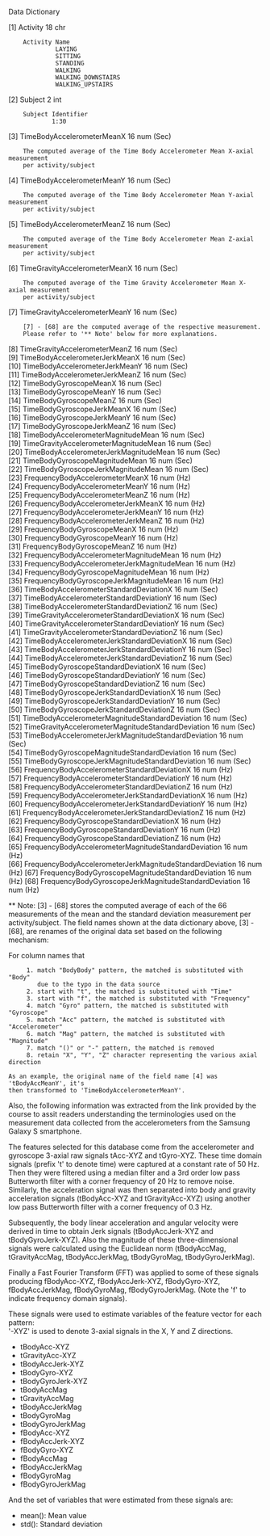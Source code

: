  Data Dictionary
 
 [1]  Activity 									  18 chr  
 				
 		Activity Name
 				 LAYING              
 				 SITTING             
 				 STANDING            
 				 WALKING            
			     WALKING_DOWNSTAIRS  
				 WALKING_UPSTAIRS  
				                                            
 [2]  Subject         							   2 int
 
        Subject Identifier
                1:30      
                                                   
 [3]  TimeBodyAccelerometerMeanX  				   16 num (Sec)  

        The computed average of the Time Body Accelerometer Mean X-axial measurement 
        per activity/subject 
                                        
 [4]  TimeBodyAccelerometerMeanY				   16 num (Sec)   

        The computed average of the Time Body Accelerometer Mean Y-axial measurement 
        per activity/subject 

 [5]  TimeBodyAccelerometerMeanZ				   16 num (Sec)                              

        The computed average of the Time Body Accelerometer Mean Z-axial measurement 
        per activity/subject 

 [6]  TimeGravityAccelerometerMeanX  			   16 num (Sec)                         

        The computed average of the Time Gravity Accelerometer Mean X-axial measurement 
        per activity/subject 

 [7]  TimeGravityAccelerometerMeanY                16 num (Sec)              

        [7] - [68] are the computed average of the respective measurement.  
        Please refer to '** Note' below for more explanations.

 [8]  TimeGravityAccelerometerMeanZ                16 num (Sec)              
 [9]  TimeBodyAccelerometerJerkMeanX               16 num (Sec)              
[10]  TimeBodyAccelerometerJerkMeanY               16 num (Sec)              
[11]  TimeBodyAccelerometerJerkMeanZ               16 num (Sec)              
[12]  TimeBodyGyroscopeMeanX                       16 num (Sec)              
[13]  TimeBodyGyroscopeMeanY                       16 num (Sec)              
[14]  TimeBodyGyroscopeMeanZ                       16 num (Sec)              
[15]  TimeBodyGyroscopeJerkMeanX                   16 num (Sec)              
[16]  TimeBodyGyroscopeJerkMeanY                   16 num (Sec)              
[17]  TimeBodyGyroscopeJerkMeanZ                   16 num (Sec)              
[18]  TimeBodyAccelerometerMagnitudeMean           16 num (Sec)              
[19]  TimeGravityAccelerometerMagnitudeMean        16 num (Sec)              
[20]  TimeBodyAccelerometerJerkMagnitudeMean       16 num (Sec)              
[21]  TimeBodyGyroscopeMagnitudeMean               16 num (Sec)              
[22]  TimeBodyGyroscopeJerkMagnitudeMean           16 num (Sec)              
[23]  FrequencyBodyAccelerometerMeanX              16 num (Hz)              
[24]  FrequencyBodyAccelerometerMeanY              16 num (Hz)              
[25]  FrequencyBodyAccelerometerMeanZ              16 num (Hz)              
[26]  FrequencyBodyAccelerometerJerkMeanX          16 num (Hz)              
[27]  FrequencyBodyAccelerometerJerkMeanY          16 num (Hz)              
[28]  FrequencyBodyAccelerometerJerkMeanZ          16 num (Hz)              
[29]  FrequencyBodyGyroscopeMeanX                  16 num (Hz)              
[30]  FrequencyBodyGyroscopeMeanY                  16 num (Hz)              
[31]  FrequencyBodyGyroscopeMeanZ                  16 num (Hz)              
[32]  FrequencyBodyAccelerometerMagnitudeMean      16 num (Hz)              
[33]  FrequencyBodyAccelerometerJerkMagnitudeMean  16 num (Hz)           
[34]  FrequencyBodyGyroscopeMagnitudeMean          16 num (Hz)              
[35]  FrequencyBodyGyroscopeJerkMagnitudeMean      16 num (Hz)              
[36]  TimeBodyAccelerometerStandardDeviationX      16 num (Sec)              
[37]  TimeBodyAccelerometerStandardDeviationY      16 num (Sec)              
[38]  TimeBodyAccelerometerStandardDeviationZ      16 num (Sec)              
[39]  TimeGravityAccelerometerStandardDeviationX   16 num (Sec)            
[40]  TimeGravityAccelerometerStandardDeviationY   16 num (Sec)            
[41]  TimeGravityAccelerometerStandardDeviationZ   16 num (Sec)           
[42]  TimeBodyAccelerometerJerkStandardDeviationX  16 num (Sec)           
[43]  TimeBodyAccelerometerJerkStandardDeviationY  16 num (Sec)           
[44]  TimeBodyAccelerometerJerkStandardDeviationZ  16 num (Sec)           
[45]  TimeBodyGyroscopeStandardDeviationX          16 num (Sec)              
[46]  TimeBodyGyroscopeStandardDeviationY          16 num (Sec)              
[47]  TimeBodyGyroscopeStandardDeviationZ          16 num (Sec)              
[48]  TimeBodyGyroscopeJerkStandardDeviationX      16 num (Sec)              
[49]  TimeBodyGyroscopeJerkStandardDeviationY      16 num (Sec)              
[50]  TimeBodyGyroscopeJerkStandardDeviationZ                     16 num (Sec)              
[51]  TimeBodyAccelerometerMagnitudeStandardDeviation             16 num (Sec)    
[52]  TimeGravityAccelerometerMagnitudeStandardDeviation          16 num (Sec)    
[53]  TimeBodyAccelerometerJerkMagnitudeStandardDeviation         16 num (Sec)    
[54]  TimeBodyGyroscopeMagnitudeStandardDeviation                 16 num (Sec)    
[55]  TimeBodyGyroscopeJerkMagnitudeStandardDeviation             16 num (Sec)    
[56]  FrequencyBodyAccelerometerStandardDeviationX                16 num (Hz)    
[57]  FrequencyBodyAccelerometerStandardDeviationY                16 num (Hz)    
[58]  FrequencyBodyAccelerometerStandardDeviationZ                16 num (Hz)    
[59]  FrequencyBodyAccelerometerJerkStandardDeviationX            16 num (Hz)    
[60]  FrequencyBodyAccelerometerJerkStandardDeviationY            16 num (Hz)    
[61]  FrequencyBodyAccelerometerJerkStandardDeviationZ            16 num (Hz)    
[62]  FrequencyBodyGyroscopeStandardDeviationX                    16 num (Hz)    
[63]  FrequencyBodyGyroscopeStandardDeviationY                    16 num (Hz)    
[64]  FrequencyBodyGyroscopeStandardDeviationZ            		  16 num (Hz)    
[65]  FrequencyBodyAccelerometerMagnitudeStandardDeviation        16 num (Hz)   
[66]  FrequencyBodyAccelerometerJerkMagnitudeStandardDeviation    16 num (Hz)
[67]  FrequencyBodyGyroscopeMagnitudeStandardDeviation            16 num (Hz)
[68]  FrequencyBodyGyroscopeJerkMagnitudeStandardDeviation        16 num (Hz)   

** Note: [3] - [68] stores the computed average of each of the 66 measurements of 
the mean and the standard deviation measurement per activity/subject. The field names 
shown at the data dictionary above, [3] -[68], are renames of the original data set
based on the following mechanism:
   
   For column names that
    
         1. match "BodyBody" pattern, the matched is substituted with "Body" 
            due to the typo in the data source
         2. start with "t", the matched is substituted with "Time"
         3. start with "f", the matched is substituted with "Frequency"
         4. match "Gyro" pattern, the matched is substituted with "Gyroscope"
         5. match "Acc" pattern, the matched is substituted with "Accelerometer"
         6. match "Mag" pattern, the matched is substituted with "Magnitude"
         7. match "()" or "-" pattern, the matched is removed
         8. retain "X", "Y", "Z" character representing the various axial direction

    As an example, the original name of the field name [4] was 'tBodyAccMeanY', it's 
    then transformed to 'TimeBodyAccelerometerMeanY'. 
 
Also, the following information was extracted from the link provided by the course 
to assit readers understanding the terminologies used on the measurement data collected 
from the accelerometers from the Samsung Galaxy S smartphone.
 
The features selected for this database come from the accelerometer and gyroscope 3-axial 
raw signals tAcc-XYZ and tGyro-XYZ. These time domain signals (prefix 't' to denote time) 
were captured at a constant rate of 50 Hz. Then they were filtered using a median filter 
and a 3rd order low pass Butterworth filter with a corner frequency of 20 Hz to remove 
noise. Similarly, the acceleration signal was then separated into body and gravity 
acceleration signals (tBodyAcc-XYZ and tGravityAcc-XYZ) using another low pass 
Butterworth filter with a corner frequency of 0.3 Hz. 

Subsequently, the body linear acceleration and angular velocity were derived in time to
obtain Jerk signals (tBodyAccJerk-XYZ and tBodyGyroJerk-XYZ). Also the magnitude of 
these three-dimensional signals were calculated using the Euclidean norm 
(tBodyAccMag, tGravityAccMag, tBodyAccJerkMag, tBodyGyroMag, tBodyGyroJerkMag). 

Finally a Fast Fourier Transform (FFT) was applied to some of these signals producing 
fBodyAcc-XYZ, fBodyAccJerk-XYZ, fBodyGyro-XYZ, fBodyAccJerkMag, fBodyGyroMag, 
fBodyGyroJerkMag. (Note the 'f' to indicate frequency domain signals). 

These signals were used to estimate variables of the feature vector for each pattern:  
'-XYZ' is used to denote 3-axial signals in the X, Y and Z directions.

- tBodyAcc-XYZ
- tGravityAcc-XYZ
- tBodyAccJerk-XYZ
- tBodyGyro-XYZ
- tBodyGyroJerk-XYZ
- tBodyAccMag
- tGravityAccMag
- tBodyAccJerkMag
- tBodyGyroMag
- tBodyGyroJerkMag
- fBodyAcc-XYZ
- fBodyAccJerk-XYZ
- fBodyGyro-XYZ
- fBodyAccMag
- fBodyAccJerkMag
- fBodyGyroMag
- fBodyGyroJerkMag

And the set of variables that were estimated from these signals are: 

- mean(): Mean value
- std(): Standard deviation


